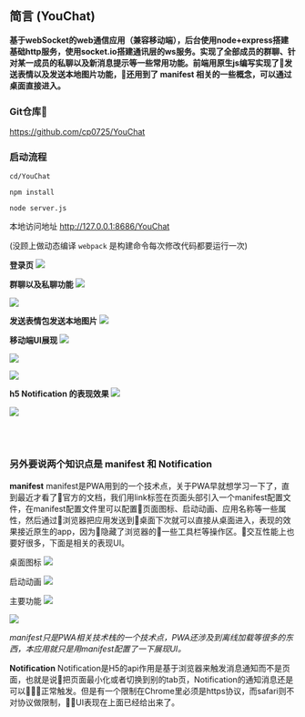 ## 简言 (YouChat)
**基于webSocket的web通信应用（兼容移动端），后台使用node+express搭建基础http服务，使用socket.io搭建通讯层的ws服务。实现了全部成员的群聊、针对某一成员的私聊以及新消息提示等一些常用功能。前端用原生js编写实现了发送表情以及发送本地图片功能，还用到了 manifest 相关的一些概念，可以通过桌面直接进入。**

### Git仓库
https://github.com/cp0725/YouChat

### 启动流程

`cd/YouChat`

`npm install`

`node server.js`

本地访问地址 http://127.0.0.1:8686/YouChat

(没顾上做动态编译 `webpack` 是构建命令每次修改代码都要运行一次)


**登录页**
![](https://upload-images.jianshu.io/upload_images/13130832-21fd678dda16e7f5.png?imageMogr2/auto-orient/strip%7CimageView2/2/w/1240)

**群聊以及私聊功能**
![](https://upload-images.jianshu.io/upload_images/13130832-664251039f05c125.png?imageMogr2/auto-orient/strip%7CimageView2/2/w/1240)

![](https://upload-images.jianshu.io/upload_images/13130832-7456a9a1258013d5.png?imageMogr2/auto-orient/strip%7CimageView2/2/w/1240)

**发送表情包发送本地图片**
![](https://upload-images.jianshu.io/upload_images/13130832-051ae2b7535609c1.png?imageMogr2/auto-orient/strip%7CimageView2/2/w/1240)

**移动端UI展现**
![](https://upload-images.jianshu.io/upload_images/13130832-d039d9d2fd70c9c0.png?imageMogr2/auto-orient/strip%7CimageView2/2/w/1240)

![](https://upload-images.jianshu.io/upload_images/13130832-30e02f6d1946555b.png?imageMogr2/auto-orient/strip%7CimageView2/2/w/1240)

![](https://upload-images.jianshu.io/upload_images/13130832-3ccb944acd45e328.png?imageMogr2/auto-orient/strip%7CimageView2/2/w/1240)

**h5 Notification 的表现效果**
![](https://upload-images.jianshu.io/upload_images/13130832-7e34c5ecb780061f.png?imageMogr2/auto-orient/strip%7CimageView2/2/w/1240)

![](https://upload-images.jianshu.io/upload_images/13130832-cc9feb2241c19539.png?imageMogr2/auto-orient/strip%7CimageView2/2/w/1240)

<br/>
<br/>

### 另外要说两个知识点是 manifest 和 Notification
**manifest**
manifest是PWA用到的一个技术点，关于PWA早就想学习一下了，直到最近才看了官方的文档，我们用link标签在页面头部引入一个manifest配置文件，在manifest配置文件里可以配置页面图标、启动动画、应用名称等一些属性，然后通过浏览器把应用发送到桌面下次就可以直接从桌面进入，表现的效果接近原生的app，因为隐藏了浏览器的一些工具栏等操作区。交互性能上也要好很多，下面是相关的表现UI。

桌面图标
![](https://upload-images.jianshu.io/upload_images/13130832-2926ba0ce5d66fcc.jpeg?imageMogr2/auto-orient/strip%7CimageView2/2/w/1240)

启动动画
![](https://upload-images.jianshu.io/upload_images/13130832-459bc714b244c39d.jpeg?imageMogr2/auto-orient/strip%7CimageView2/2/w/1240)

主要功能
![](https://upload-images.jianshu.io/upload_images/13130832-3aba93d39a603bc6.jpeg?imageMogr2/auto-orient/strip%7CimageView2/2/w/1240)

![](https://upload-images.jianshu.io/upload_images/13130832-8f237dc2546835c1.jpeg?imageMogr2/auto-orient/strip%7CimageView2/2/w/1240)

*manifest只是PWA相关技术栈的一个技术点，PWA还涉及到离线加载等很多的东西，本应用就只是用manifest配置了一下展现UI。*


**Notification**
Notification是H5的api作用是基于浏览器来触发消息通知而不是页面，也就是说把页面最小化或者切换到别的tab页，Notification的通知消息还是可以正常触发。但是有一个限制在Chrome里必须是https协议，而safari则不对协议做限制，UI表现在上面已经给出来了。
